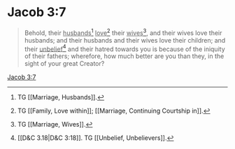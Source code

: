 # Jacob 3:7

> Behold, their <u>husbands</u>[^a] <u>love</u>[^b] their <u>wives</u>[^c], and their wives love their husbands; and their husbands and their wives love their children; and their <u>unbelief</u>[^d] and their hatred towards you is because of the iniquity of their fathers; wherefore, how much better are you than they, in the sight of your great Creator?

[Jacob 3:7](https://www.churchofjesuschrist.org/study/scriptures/bofm/jacob/3?lang=eng&id=p7#p7)


[^a]: TG [[Marriage, Husbands]].
[^b]: TG [[Family, Love within]]; [[Marriage, Continuing Courtship in]].
[^c]: TG [[Marriage, Wives]].
[^d]: [[D&C 3.18|D&C 3:18]]. TG [[Unbelief, Unbelievers]].
